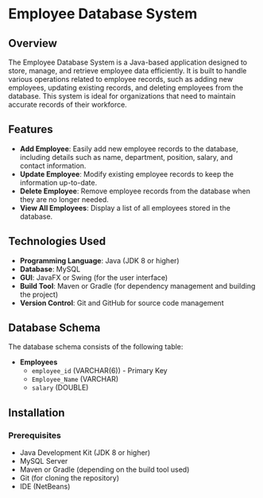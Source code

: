 # Employee Database System

## Overview

The Employee Database System is a Java-based application designed to store, manage, and retrieve employee data efficiently. It is built to handle various operations related to employee records, such as adding new employees, updating existing records, and deleting employees from the database. This system is ideal for organizations that need to maintain accurate records of their workforce.

## Features

- **Add Employee**: Easily add new employee records to the database, including details such as name, department, position, salary, and contact information.
- **Update Employee**: Modify existing employee records to keep the information up-to-date.
- **Delete Employee**: Remove employee records from the database when they are no longer needed.
- **View All Employees**: Display a list of all employees stored in the database.

## Technologies Used

- **Programming Language**: Java (JDK 8 or higher)
- **Database**: MySQL
- **GUI**: JavaFX or Swing (for the user interface)
- **Build Tool**: Maven or Gradle (for dependency management and building the project)
- **Version Control**: Git and GitHub for source code management

## Database Schema

The database schema consists of the following table:

- **Employees**
  - `employee_id` (VARCHAR(6)) - Primary Key
  - `Employee_Name` (VARCHAR)
  - `salary` (DOUBLE)


## Installation

### Prerequisites

- Java Development Kit (JDK 8 or higher)
- MySQL Server
- Maven or Gradle (depending on the build tool used)
- Git (for cloning the repository)
- IDE (NetBeans)

